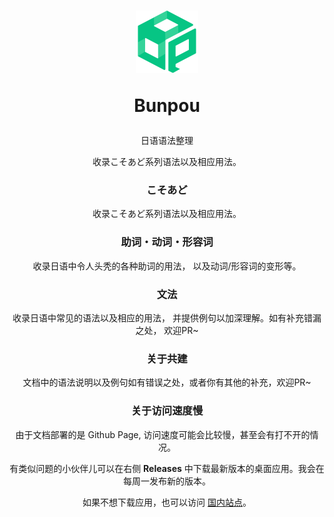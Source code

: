 <!--
 * @Author: haifeng.lu haifeng.lu@ly.com
 * @Date: 2023-06-08 15:34:23
 * @LastEditors: luhaifeng666 youzui@hotmail.com
 * @LastEditTime: 2023-12-27 16:51:56
 * @FilePath: /bunpou/README.md
 * @Description: 
 * 
-->

<h1 align=center>
  <img src='./public/imgs/BP.svg' width=100 alt="bunpou" />
  <p align=center>Bunpou</p>
</h1>

<p align=center>日语语法整理</p>

<p align=center>收录こそあど系列语法以及相应用法。</p>

<h3 align=center>こそあど</h3>

<p align=center>收录こそあど系列语法以及相应用法。</p>

<h3 align=center>助词・动词・形容词</h3>

<p align=center>收录日语中令人头秃的各种助词的用法， 以及动词/形容词的变形等。</p>

<h3 align=center>文法</h3>

<p align=center>收录日语中常见的语法以及相应的用法， 并提供例句以加深理解。如有补充错漏之处， 欢迎PR~</p>

<h3 align=center>关于共建</h3>

<p align=center>文档中的语法说明以及例句如有错误之处，或者你有其他的补充，欢迎PR~</p>

<h3 align=center>关于访问速度慢</h3>

<p align=center>由于文档部署的是 Github Page, 访问速度可能会比较慢，甚至会有打不开的情况。</p>

<p align=center>有类似问题的小伙伴儿可以在右侧 <b>Releases</b> 中下载最新版本的桌面应用。我会在每周一发布新的版本。</p>

<p align=center>如果不想下载应用，也可以访问 <a href="https://youzui.gitee.io/bunpou/"><u>国内站点</u></a>。</p>
